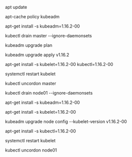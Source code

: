 apt update

apt-cache policy kubeadm

apt-get install -s kubeadm=1.16.2-00

kubectl drain master --ignore-daemonsets

kubeadm upgrade plan

kubeadm upgrade apply v1.16.2

apt-get install -s kubelet=1.16.2-00 kubectl=1.16.2-00 

systemctl restart kubelet

kubectl uncordon master



kubectl drain node01 --ignore-daemonsets

apt-get install -s kubeadm=1.16.2-00

apt-get install -s kubelet=1.16.2-00

kubeadm upgrade node config --kubelet-version v1.16.2-00

apt-get install -s kubectl=1.16.2-00

systemctl restart kubelet

kubectl uncordon node01
